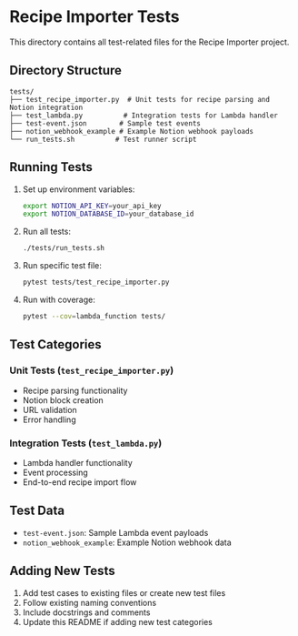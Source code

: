 # Recipe Importer Tests

This directory contains all test-related files for the Recipe Importer project.

## Directory Structure

```
tests/
├── test_recipe_importer.py  # Unit tests for recipe parsing and Notion integration
├── test_lambda.py          # Integration tests for Lambda handler
├── test-event.json        # Sample test events
├── notion_webhook_example # Example Notion webhook payloads
└── run_tests.sh          # Test runner script
```

## Running Tests

1. Set up environment variables:
   ```bash
   export NOTION_API_KEY=your_api_key
   export NOTION_DATABASE_ID=your_database_id
   ```

2. Run all tests:
   ```bash
   ./tests/run_tests.sh
   ```

3. Run specific test file:
   ```bash
   pytest tests/test_recipe_importer.py
   ```

4. Run with coverage:
   ```bash
   pytest --cov=lambda_function tests/
   ```

## Test Categories

### Unit Tests (`test_recipe_importer.py`)
- Recipe parsing functionality
- Notion block creation
- URL validation
- Error handling

### Integration Tests (`test_lambda.py`)
- Lambda handler functionality
- Event processing
- End-to-end recipe import flow

## Test Data

- `test-event.json`: Sample Lambda event payloads
- `notion_webhook_example`: Example Notion webhook data

## Adding New Tests

1. Add test cases to existing files or create new test files
2. Follow existing naming conventions
3. Include docstrings and comments
4. Update this README if adding new test categories 